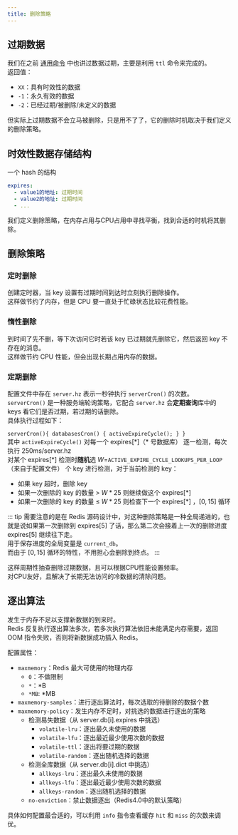 ```yaml
---
title: 删除策略
---
```


## 过期数据

我们在之前 [通用命令](../begin.md#时效性相关) 中也讲过数据过期，主要是利用 `ttl` 命令来完成的。  
返回值：  
- `XX`：具有时效性的数据
- `-1`：永久有效的数据
- `-2`：已经过期/被删除/未定义的数据

但实际上过期数据不会立马被删除，只是用不了了，它的删除时机取决于我们定义的删除策略。

## 时效性数据存储结构

一个 hash 的结构  

```yml
expires:
  - value1的地址: 过期时间
  - value2的地址: 过期时间
  - ...
```

我们定义删除策略，在内存占用与CPU占用中寻找平衡，找到合适的时机将其删除。

## 删除策略

### 定时删除

创建定时器，当 key 设置有过期时间到达时立刻执行删除操作。  
这样做节约了内存，但是 CPU 要一直处于忙碌状态比较花费性能。

### 惰性删除

到时间了先不删，等下次访问它时若该 key 已过期就先删除它，然后返回 key 不存在的消息。  
这样做节约 CPU 性能，但会出现长期占用内存的数据。  

### 定期删除

配置文件中存在 `server.hz` 表示一秒钟执行 `serverCron()` 的次数。  
`serverCron()` 是一种服务端轮询策略，它配合 `server.hz` 会**定期查询**库中的 keys 看它们是否过期，若过期的话删除。  
具体执行过程如下：  

`serverCron(){ databasesCron() { activeExpireCycle(); } }`  
其中 `activeExpireCycle()` 对每一个 expires[\*]（* 号数据库） 逐一检测，每次执行 250ms/server.hz  
对某个 expires[*] 检测时**随机**选 $W=$`ACTIVE_EXPIRE_CYCLE_LOOKUPS_PER_LOOP`（来自于配置文件） 个 key 进行检测，对于当前检测的 key：
- 如果 key 超时，删除 key
- 如果一次删除的 key 的数量 $>\;W*25%$ 则继续做这个 expires[*]  
- 如果一次删除的 key 的数量 $\le\;W*25%$ 则检查下一个 expires[*] ，$[0,15]$ 循环

::: tip
需要注意的是在 Redis 源码设计中，对这种删除策略是一种全局递进的，也就是说如果第一次删除到 expires[5] 了话，那么第二次会接着上一次的删除进度 expires[5] 继续往下走。  
用于保存进度的全局变量是 `current_db`。  
而由于 $[0,15]$ 循环的特性，不用担心会删除到终点。 
:::

这样周期性抽查删除过期数据，且可以根据CPU性能设置频率。  
对CPU友好，且解决了长期无法访问的冷数据的清除问题。

## 逐出算法

发生于内存不足以支撑新数据的到来时。  
Redis 反复执行逐出算法多次，若多次执行算法依旧未能满足内存需要，返回 OOM 指令失败，否则将新数据成功插入 Redis。  

配置属性：  
- `maxmemory`：Redis 最大可使用的物理内存
  - `0`：不做限制
  - `*`：*B
  - `*MB`: *MB
- `maxmemory-samples`：进行逐出算法时，每次选取的待删除的数据个数
- `maxmemory-policy`：发生内存不足时，对挑选的数据进行逐出的策略
  - 检测易失数据（从 server.db[i].expires 中挑选）
    - `volatile-lru`：逐出最久未使用的数据
    - `volatile-lfu`：逐出最近最少使用次数的数据
    - `volatile-ttl`：逐出将要过期的数据
    - `volatile-random`：逐出随机选择的数据
  - 检测全库数据（从 server.db[i].dict 中挑选）
    - `allkeys-lru`：逐出最久未使用的数据
    - `allkeys-lfu`：逐出最近最少使用次数的数据
    - `allkeys-random`：逐出随机选择的数据
  - `no-enviction`：禁止数据逐出（Redis4.0中的默认策略）

具体如何配置最合适的，可以利用 `info` 指令查看缓存 `hit` 和 `miss` 的次数来调优。